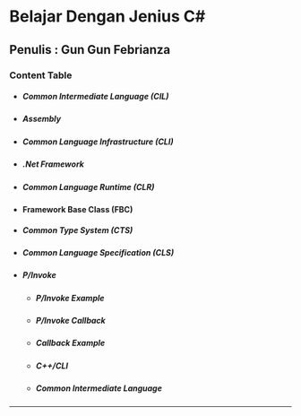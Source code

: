 # Belajar Dengan Jenius C#

## Penulis : Gun Gun Febrianza

### Content Table

- ##### Common Intermediate Language (CIL)

- ##### Assembly

- ##### Common Language Infrastructure (CLI)

- ##### .Net Framework

- ##### Common Language Runtime (CLR)

- **Framework Base Class (FBC)**

- ##### Common Type System (CTS)

- ##### Common Language Specification (CLS)

- ##### **P/Invoke**
  - ##### P/Invoke Example

  - ##### P/Invoke Callback

  - ##### Callback Example

  - ##### C++/CLI

  - ##### Common Intermediate Language



--------------

